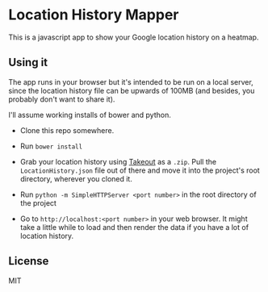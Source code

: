 Location History Mapper
=======================

This is a javascript app to show your Google location history on a heatmap.


Using it
--------

The app runs in your browser but it's intended to be run on a local server, since the location history file can be upwards of 100MB (and besides, you probably don't want to share it).

I'll assume working installs of bower and python. 

- Clone this repo somewhere.

- Run `bower install`

- Grab your location history using [Takeout](https://www.google.com/settings/takeout) as a `.zip`. Pull the `LocationHistory.json` file out of there and move it into the project's root directory, wherever you cloned it.

- Run `python -m SimpleHTTPServer <port number>` in the root directory of the project

- Go to `http://localhost:<port number>` in your web browser. It might take a little while to load and then render the data if you have a lot of location history.


License
-------

MIT
